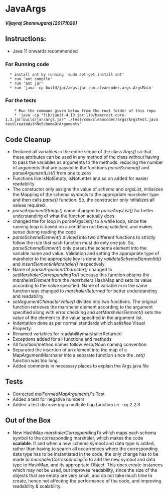 # JavaArgs 

##### Vijayraj Shanmugaraj [20171026]

## Instructions:
- Java 11 onwards recommended

### For Running code
      * install ant by running 'sudo apt-get install ant'
      * run 'ant compile'
      * run 'ant jar'
      * run 'java -cp build/jar/args.jar com.cleancoder.args.ArgsMain'
### For the tests
        * Run the command given below from the root folder of this repo
        * 'java -cp "lib/junit-4.13.jar:lib/hamcrest-core-1.3.jar:build/jar/args.jar" ./test/com/cleancoder/args/ArgsTest.java testCreateWithNoSchemaOrArguments'
    

## Code Cleanup

- Declared all variables in the entire scope of the class *Args()* so that these attributes can be used in any method of the class without having to pass the variables as arguments to the methods. reducing the number of arguments that are passed in the functions *parseSchema()* and *parseArgumentList()* from one to zero
- Functions like isNotEmpty, isNotLetter and so on added for easier readability
- The constuctor only assigns the value of *schema* and *argsList*, initializes the Mapping of the schema symbols to the appropriate marsheler type and then calls *parse()* function. So, the constructor only initializes all values required. 
- *parseArgumentStrings()* name changed to *parseArgsList()* for better understanding of what the function actually does.
- changed the for loop in *parseArgsList()* to a while loop, since the running loop is based on a condition not being satisfied, and makes sense during reading the code
- *parseSchemaElement()* divided into two different functions to strictly follow the rule that each function must do only one job. So, *parseSchemaElement()* only parses the schema element into the variable name and value. Validation and setting the appropriate type of marsheler to the appropriate key is done by *validateSchemaElementId()* and *insertElementInMarshaler()* respectively.
- Name of *parseArgumentCharacter()* changed to *setMarshalerCorrespondingTo()* because this function obtains the *marshelerElement* from the *marshelers* HashMap and sets its value according to the value specified. Name of variable *m* in the same function was changed to *marshalerReturned* for better understanding and readability.
- *setArgumentCharacterValue()* divided into two functions. The original function retrieves the marsheler element according to the argument specified along with error checking and *setMarshelerElement()* sets the value of the element to the value specified in the argument list.
- Indentation done as per normal standards which satisfies Visual Property. 
- Renamed variables for readabilitymarshalerReturned
- Exceptions added for all functions and methods
- All function/method names follow Verb/Noun naming convention
- Separated the insertion of an element into the map of a MapArgumentMarshaler into a separate function since the *.set()* function was too long.
- Added comments in necessary places to explain the Args.java file

## Tests
- Corrected *malFormedMapArgument()*'s Test
- Added a test for negative numbers
- Added a test discovering a multiple flag function i.e. -xy 2 2.3


## Out of the Box 
- New HashMap *marshalerCorrespondingTo* which maps each schema symbol to the corresponding marsheler, which makes the code **scalable**. If and when a new schema symbol and data type is added, rather than having to search all occurrences where the corresponding data type has to be instantiated in the code, the only change has to be made to *marshalerCorrespondingTo* to add the new symbol and data type to HashMap, and its appropriate Object. This does create instances which may not be used, but improves readability, since the size of the objects that are empty are very small, and do not take much time to create, hence not affecting the performance of the code, and improving readability & scalability. 
